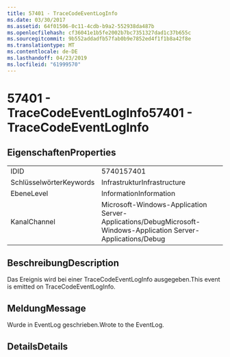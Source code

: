```yaml
---
title: 57401 - TraceCodeEventLogInfo
ms.date: 03/30/2017
ms.assetid: 64f01506-0c11-4cdb-b9a2-552938da487b
ms.openlocfilehash: cf36041e1b5fe2002b7bc7351327dad1c37b655c
ms.sourcegitcommit: 9b552addadfb57fab0b9e7852ed4f1f1b8a42f8e
ms.translationtype: MT
ms.contentlocale: de-DE
ms.lasthandoff: 04/23/2019
ms.locfileid: "61999570"
---
```

# <a name="57401---tracecodeeventloginfo"></a><span data-ttu-id="5567d-102">57401 - TraceCodeEventLogInfo</span><span class="sxs-lookup"><span data-stu-id="5567d-102">57401 - TraceCodeEventLogInfo</span></span>
## <a name="properties"></a><span data-ttu-id="5567d-103">Eigenschaften</span><span class="sxs-lookup"><span data-stu-id="5567d-103">Properties</span></span>  
  
|||  
|-|-|  
|<span data-ttu-id="5567d-104">ID</span><span class="sxs-lookup"><span data-stu-id="5567d-104">ID</span></span>|<span data-ttu-id="5567d-105">57401</span><span class="sxs-lookup"><span data-stu-id="5567d-105">57401</span></span>|  
|<span data-ttu-id="5567d-106">Schlüsselwörter</span><span class="sxs-lookup"><span data-stu-id="5567d-106">Keywords</span></span>|<span data-ttu-id="5567d-107">Infrastruktur</span><span class="sxs-lookup"><span data-stu-id="5567d-107">Infrastructure</span></span>|  
|<span data-ttu-id="5567d-108">Ebene</span><span class="sxs-lookup"><span data-stu-id="5567d-108">Level</span></span>|<span data-ttu-id="5567d-109">Information</span><span class="sxs-lookup"><span data-stu-id="5567d-109">Information</span></span>|  
|<span data-ttu-id="5567d-110">Kanal</span><span class="sxs-lookup"><span data-stu-id="5567d-110">Channel</span></span>|<span data-ttu-id="5567d-111">Microsoft-Windows-Application Server-Applications/Debug</span><span class="sxs-lookup"><span data-stu-id="5567d-111">Microsoft-Windows-Application Server-Applications/Debug</span></span>|  
  
## <a name="description"></a><span data-ttu-id="5567d-112">Beschreibung</span><span class="sxs-lookup"><span data-stu-id="5567d-112">Description</span></span>  
 <span data-ttu-id="5567d-113">Das Ereignis wird bei einer TraceCodeEventLogInfo ausgegeben.</span><span class="sxs-lookup"><span data-stu-id="5567d-113">This event is emitted on TraceCodeEventLogInfo.</span></span>  
  
## <a name="message"></a><span data-ttu-id="5567d-114">Meldung</span><span class="sxs-lookup"><span data-stu-id="5567d-114">Message</span></span>  
 <span data-ttu-id="5567d-115">Wurde in EventLog geschrieben.</span><span class="sxs-lookup"><span data-stu-id="5567d-115">Wrote to the EventLog.</span></span>  
  
## <a name="details"></a><span data-ttu-id="5567d-116">Details</span><span class="sxs-lookup"><span data-stu-id="5567d-116">Details</span></span>
